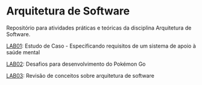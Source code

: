 # Arquitetura de Software

Repositório para atividades práticas e teóricas da disciplina Arquitetura de Software.

[LAB01](labs/lab-mentcare.md): Estudo de Caso - Especificando requisitos de um sistema de apoio à saúde mental

[LAB02](labs/lab-pokemon-go-arquitetura.md): Desafios para desenvolvimento do Pokémon Go

[LAB03](labs/lab-revisao-conceitos-arquitetura.md): Revisão de conceitos sobre arquitetura de software


